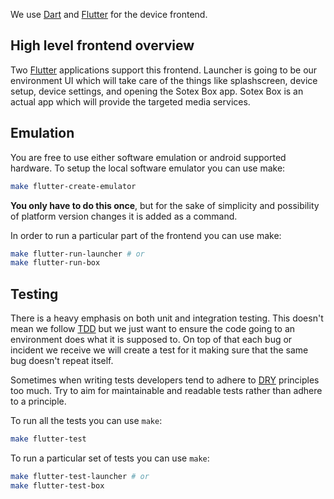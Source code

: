 We use [Dart](https://dart.dev/guides) and [Flutter](https://docs.flutter.dev/) for the device frontend.

## High level frontend overview

Two [Flutter](https://docs.flutter.dev/) applications support this frontend.
Launcher is going to be our environment UI which will take care of the things like splashscreen, device setup, device settings, and opening the Sotex Box app.
Sotex Box is an actual app which will provide the targeted media services.

## Emulation

You are free to use either software emulation or android supported hardware. To setup the local software emulator you can use make:
```bash
make flutter-create-emulator
```
**You only have to do this once**, but for the sake of simplicity and possibility of platform version changes it is added as a command.

In order to run a particular part of the frontend you can use make:

```bash
make flutter-run-launcher # or
make flutter-run-box
```

## Testing

There is a heavy emphasis on both unit and integration testing. This doesn't mean we follow [TDD](https://en.wikipedia.org/wiki/Test-driven_development) but we just want to ensure the code going to an environment does what it is supposed to. On top of that each bug or incident we receive we will create a test for it making sure that the same bug doesn't repeat itself.

Sometimes when writing tests developers tend to adhere to [DRY](https://en.wikipedia.org/wiki/Don't_repeat_yourself) principles too much. Try to aim for maintainable and readable tests rather than adhere to a principle.

To run all the tests you can use `make`:
```bash
make flutter-test
```

To run a particular set of tests you can use `make`:
```bash
make flutter-test-launcher # or
make flutter-test-box
```
